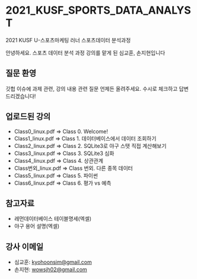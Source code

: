 # 2021_KUSF_SPORTS_DATA_ANALYST
2021 KUSF U-스포츠마케팅 러너 스포츠데이터 분석과정

안녕하세요. 스포츠 데이터 분석 과정 강의를 맡게 된 심교훈, 손지현입니다

## 질문 환영
깃헙 이슈에 과제 관련, 강의 내용 관련 질문 언제든 올려주세요. 
수시로 체크하고 답변드리겠습니다!

## 업로드된 강의
- Class0_linux.pdf => Class 0. Welcome!
- Class1_linux.pdf => Class 1. 데이터베이스에서 데이터 조회하기
- Class2_linux.pdf => Class 2. SQLite3로 야구 스탯 직접 계산해보기
- Class3_linux.pdf => Class 3. SQLite3 심화
- Class4_linux.pdf => Class 4. 상관관계
- Class번외_linux.pdf => Class 번외. 다른 종목 데이터
- Class5_linux.pdf => Class 5. 파이썬
- Class6_linux.pdf => Class 6. 평가 vs 예측

## 참고자료
- 레먼데이터베이스 테이블명세(엑셀)
- 야구 용어 설명(엑셀)

## 강사 이메일
- 심교훈: kyohoonsim@gmail.com
- 손지현: wowsjh02@gmail.com
